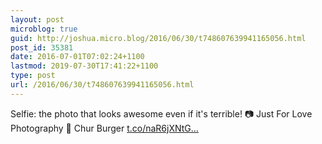 ```yaml
---
layout: post
microblog: true
guid: http://joshua.micro.blog/2016/06/30/t748607639941165056.html
post_id: 35381
date: 2016-07-01T07:02:24+1100
lastmod: 2019-07-30T17:41:22+1100
type: post
url: /2016/06/30/t748607639941165056.html
---
```

Selfie: the photo that looks awesome even if it's terrible! 📷 Just For Love Photography 🍔 Chur Burger [t.co/naR6jXNtG...](https://t.co/naR6jXNtGN)
